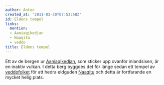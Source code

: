 ```yaml
---
author: Anton
created_at: '2011-03-30T07:53:58Z'
id: Eldens tempel
links:
  mention:
  - Aaniaqikedjan
  - Naaqitu
  - veddo
title: Eldens tempel
---
```


Ett av de bergen ur [Aaniaqikedjan], som sticker upp ovanför inlandsisen, är en inaktiv vulkan. I
detta berg byggdes det för länge sedan ett tempel av [veddofolket] för att hedra eldguden [Naaqitu]
och detta är fortfarande en mycket helig plats.

  [Aaniaqikedjan]: Aaniaqikedjan
  [veddofolket]: veddo
  [Naaqitu]: Naaqitu
